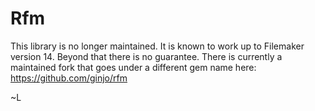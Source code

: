 # Rfm

This library is no longer maintained. It is known to work up to Filemaker version 14. Beyond that there is no guarantee. There is currently a maintained fork that goes under a different gem name here: https://github.com/ginjo/rfm

~L
